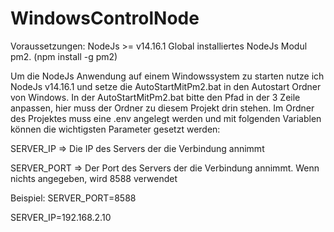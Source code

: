 # WindowsControlNode

Voraussetzungen:
NodeJs >= v14.16.1
Global installiertes NodeJs Modul pm2. (npm install -g pm2)



Um die NodeJs Anwendung auf einem Windowssystem zu starten nutze ich NodeJs v14.16.1 und setze die AutoStartMitPm2.bat in den Autostart Ordner von Windows.
In der AutoStartMitPm2.bat bitte den Pfad in der 3 Zeile anpassen, hier muss der Ordner zu diesem Projekt drin stehen.
Im Ordner des Projektes muss eine .env angelegt werden und mit folgenden Variablen können die wichtigsten Parameter gesetzt werden:


SERVER_IP => Die IP des Servers der die Verbindung annimmt

SERVER_PORT => Der Port des Servers der die Verbindung annimmt. Wenn nichts angegeben, wird 8588 verwendet

Beispiel:
SERVER_PORT=8588

SERVER_IP=192.168.2.10

